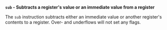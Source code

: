 **`sub` - Subtracts a register's value or an immediate value from a register**

The `sub` instruction subtracts either an immediate value or another register's contents to a register. Over- and underflows will not set any flags.